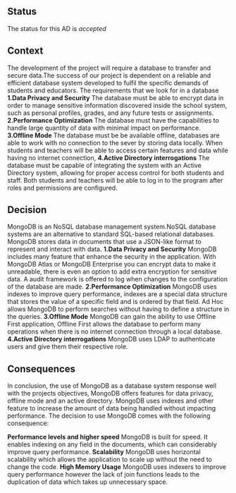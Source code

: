 ## Status

The status for this AD is _accepted_

## Context

The development of the project will require a database to transfer and secure data.The success of our project is dependent on a reliable and efficient database system developed to fulfil the specific demands of students and educators. The requirements that we look for in a database
	**1.Data Privacy and Security**
		The database must be able to encrypt data in order to manage sensitive information discovered inside the school system, such as personal profiles, grades, and any future tests or assignments. 
	**2.Performance Optimization**
		The database must have the capabilities to handle large quantity of data with minimal impact on performance.  
	**3.Offline Mode**
		The database must be be available offline, databases are able to work with no connection to the sever by storing data locally. When students and teachers will be able to access certain features and data while having no internet connection, 
	**4.Active Directory interrogations**
		The database must be capable of integrating the system with an Active Directory system, allowing for proper access control for both students and staff. Both students and teachers will be able to log in to the program after roles and permissions are configured.


## Decision

MongoDB is an NoSQL database management system.NoSQL database systems are an alternative to standard SQL-based relational databases. MongoDB stores data in documents that use a JSON-like format to represent and interact with data.
	**1.Data Privacy and Security**
		MongoDB includes many feature that enhance the security in the application. With MongoDB Atlas or MongoDB Enterprise you can encrypt data to make it unreadable, there is even an option to add extra encryption for sensitive data. A audit framework is offered to log when changes to the configuration of the database are made.
	**2.Performance Optimization**
		MongoDB uses indexes to improve query performance, indexes are a special data structure that stores the value of a specific field and is ordered by that field. Ad Hoc allows MongoDB to perform searches without having to define a structure in the queries.
	**3.Offline Mode**
		MongoDB can gain the ability to use Offline First application, Offline First allows the  database to perform many operations when there is no internet connection through a local database. 
	**4.Active Directory interrogations**
		MongoDB uses LDAP to authenticate users and give them their respective role.  

## Consequences

In conclusion, the use of MongoDB as a database system response well with the projects objectives, MongoDB offers features for data privacy, offline mode and an active directory. MongoDB uses indexes and other feature to increase the amount of data being handled without impacting performance. The decision to use MongoDB comes with the following consequence:

**Performance levels and higher speed**
	MongoDB is built for speed. It enables indexing on any field in the documents, which can considerably improve query performance.
**Scalability**
	MongoDB uses horizontal scalability which allows the application to scale up without the need to change the code. 
**High Memory Usage** 
	MongoDB uses indexers to improve query performance however the lack of join functions leads to the duplication of data which takes up unnecessary space. 

